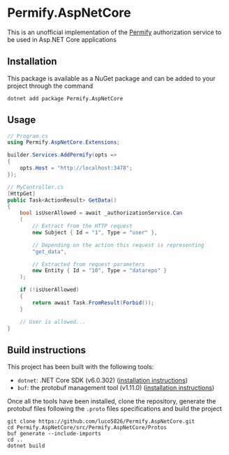 # Permify.AspNetCore

This is an unofficial implementation of the [Permify](https://github.com/Permify/permify) authorization service to be used in Asp.NET Core applications

## Installation

This package is available as a NuGet package and can be added to your project through the command

```
dotnet add package Permify.AspNetCore
```


## Usage

```cs
// Program.cs
using Permify.AspNetCore.Extensions;

builder.Services.AddPermify(opts =>
{
    opts.Host = "http://localhost:3478";
});

// MyController.cs
[HttpGet]
public Task<ActionResult> GetData()
{
    bool isUserAllowed = await _authorizationService.Can
    (
        // Extract from the HTTP request
        new Subject { Id = "1", Type = "user" }, 

        // Depending on the action this request is representing
        "get_data",

        // Extracted from request parameters
        new Entity { Id = "10", Type = "datarepo" }
    );

    if (!isUserAllowed)
    {
        return await Task.FromResult(Forbid());
    }

    // User is allowed...
}
```

## Build instructions

This project has been built with the following tools:
- `dotnet`: .NET Core SDK (v6.0.302) ([installation instructions](https://dotnet.microsoft.com/en-us/download/dotnet/6.0))
- `buf`: the protobuf management tool (v1.11.0) ([installation instructions](https://docs.buf.build/installation))

Once all the tools have been installed, clone the repository, generate the protobuf files following the `.proto` files specifications and build the project

```
git clone https://github.com/luco5826/Permify.AspNetCore.git
cd Permify.AspNetCore/src/Permify.AspNetCore/Protos
buf generate --include-imports
cd ..
dotnet build
```